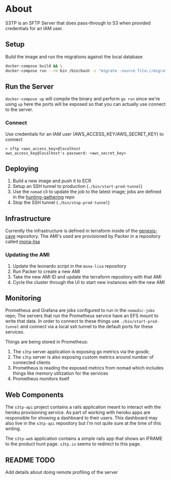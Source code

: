 # About

S3TP is an SFTP Server that does pass-through to S3 when provided credentials for an
IAM user.

## Setup

Build the image and run the migrations against the local database

```bash
docker-compose build && \
docker-compose run --rm bin /bin/bash -c "migrate -source file://migrate -database postgres://postgres:postgres@postgres:5432/postgres?sslmode=disable up"
```

## Run the Server

`docker-compose up` will compile the binary and perform `go run` since we're using `up` here the ports will be exposed so that you can actually use connect to the server.

### Connect

Use credentials for an IAM user (AWS_ACCESS_KEY/AWS_SECRET_KEY) to connect

```
> sftp <aws_access_key>@localhost
aws_access_key@localhost's password: <aws_secret_key>
```

## Deploying

1. Build a new image and push it to ECR
2. Setup an SSH tunnel to production (`./bin/start-prod-tunnel`)
3. Use the `nomad` cli to update the job to the latest image; jobs are defined in the [hunting-gathering](https://gitlab.com/lux-software/hunting-gathering) repo
4. Stop the SSH tunnel (`./bin/stop-prod-tunnel`)

## Infrastructure

Currently the infrastructure is defined in terraform inside of the [genesis-cave](https://gitlab.com/lux-software/genesis-cave) repository.
The AMI's used are provisioned by Packer in a repository called [mona-lisa](https://gitlab.com/lux-software/mona-lisa)

### Updating the AMI

1. Update the leonardo script in the `mona-lisa` repository
2. Run Packer to create a new AMI
3. Take the new AMI ID and update the terraform repository with that AMI
4. Cycle the cluster through the UI to start new instances with the new AMI

## Monitoring

Prometheus and Grafana are jobs configured to run in the `nomadic-jobs` repo; The servers that run the Prometheus service have an EFS mount to write that data. In order to connect to these things use `./bin/start-prod-tunnel` and connect via a local ssh tunnel to the default ports for these services.

Things are being stored in Prometheus:

1. The `s3tp` server application is exposing go metrics via the gosdk;
2. The `s3tp` server is also exposing custom metrics around number of connected clients
3. Prometheus is reading the exposed metrics from nomad which includes things like memory utilization for the services
4. Prometheus monitors itself

## Web Components

The `s3tp-api` project contains a rails application meant to interact with the heroku provisioning service. As part of working with heroku apps are responsible for showing a dashboard to their users. This dashboard may also live in the `s3tp-api` repository but I'm not quite sure at the time of this writing.

The `s3tp-web` application contains a simple rails app that shows an IFRAME to the product hunt page. `s3tp.io` seems to redirect to this page.

## README TODO

Add details about doing remote profiling of the server
